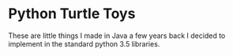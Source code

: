 # Python Turtle Toys

These are little things I made in Java a few years back I decided to implement in the standard python 3.5 libraries.
